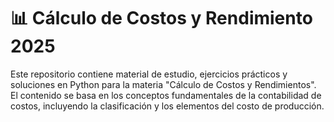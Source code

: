 # 📊 Cálculo de Costos y Rendimiento 2025


Este repositorio contiene material de estudio, ejercicios prácticos y soluciones en Python para la materia "Cálculo de Costos y Rendimientos". El contenido se basa en los conceptos fundamentales de la contabilidad de costos, incluyendo la clasificación y los elementos del costo de producción.

